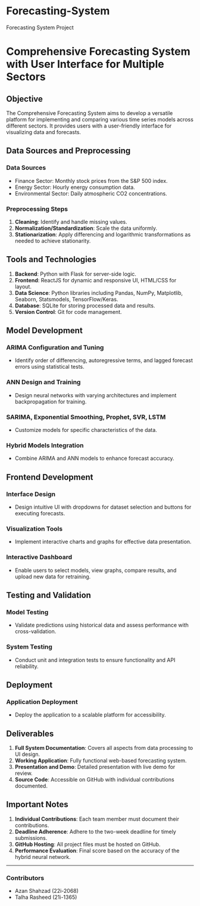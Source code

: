 # Forecasting-System
Forecasting System Project

# Comprehensive Forecasting System with User Interface for Multiple Sectors

## Objective
The Comprehensive Forecasting System aims to develop a versatile platform for implementing and comparing various time series models across different sectors. It provides users with a user-friendly interface for visualizing data and forecasts.

## Data Sources and Preprocessing
### Data Sources
- Finance Sector: Monthly stock prices from the S&P 500 index.
- Energy Sector: Hourly energy consumption data.
- Environmental Sector: Daily atmospheric CO2 concentrations.

### Preprocessing Steps
1. **Cleaning**: Identify and handle missing values.
2. **Normalization/Standardization**: Scale the data uniformly.
3. **Stationarization**: Apply differencing and logarithmic transformations as needed to achieve stationarity.

## Tools and Technologies
1. **Backend**: Python with Flask for server-side logic.
2. **Frontend**: ReactJS for dynamic and responsive UI, HTML/CSS for layout.
3. **Data Science**: Python libraries including Pandas, NumPy, Matplotlib, Seaborn, Statsmodels, TensorFlow/Keras.
4. **Database**: SQLite for storing processed data and results.
5. **Version Control**: Git for code management.

## Model Development
### ARIMA Configuration and Tuning
- Identify order of differencing, autoregressive terms, and lagged forecast errors using statistical tests.
### ANN Design and Training
- Design neural networks with varying architectures and implement backpropagation for training.
### SARIMA, Exponential Smoothing, Prophet, SVR, LSTM
- Customize models for specific characteristics of the data.
### Hybrid Models Integration
- Combine ARIMA and ANN models to enhance forecast accuracy.

## Frontend Development
### Interface Design
- Design intuitive UI with dropdowns for dataset selection and buttons for executing forecasts.
### Visualization Tools
- Implement interactive charts and graphs for effective data presentation.
### Interactive Dashboard
- Enable users to select models, view graphs, compare results, and upload new data for retraining.

## Testing and Validation
### Model Testing
- Validate predictions using historical data and assess performance with cross-validation.
### System Testing
- Conduct unit and integration tests to ensure functionality and API reliability.

## Deployment
### Application Deployment
- Deploy the application to a scalable platform for accessibility.

## Deliverables
1. **Full System Documentation**: Covers all aspects from data processing to UI design.
2. **Working Application**: Fully functional web-based forecasting system.
3. **Presentation and Demo**: Detailed presentation with live demo for review.
4. **Source Code**: Accessible on GitHub with individual contributions documented.

## Important Notes
1. **Individual Contributions**: Each team member must document their contributions.
2. **Deadline Adherence**: Adhere to the two-week deadline for timely submissions.
3. **GitHub Hosting**: All project files must be hosted on GitHub.
4. **Performance Evaluation**: Final score based on the accuracy of the hybrid neural network.

---
### Contributors
- Azan Shahzad (22i-2068)
- Talha Rasheed (21i-1365)

